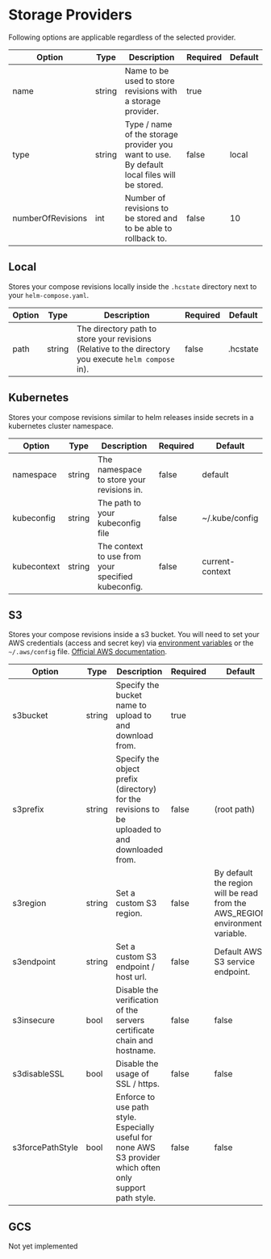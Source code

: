 # Storage Providers

Following options are applicable regardless of the selected provider.

| Option            | Type   | Description                                                                                 | Required | Default |
| ----------------- | ------ | ------------------------------------------------------------------------------------------- | -------- | ------- |
| name              | string | Name to be used to store revisions with a storage provider.                                 | true     |         |
| type              | string | Type / name of the storage provider you want to use. By default local files will be stored. | false    | local   |
| numberOfRevisions | int    | Number of revisions to be stored and to be able to rollback to.                             | false    | 10      |

## Local

Stores your compose revisions locally inside the `.hcstate` directory next to your `helm-compose.yaml`.

| Option | Type   | Description                                                                                           | Required | Default  |
| ------ | ------ | ----------------------------------------------------------------------------------------------------- | -------- | -------- |
| path   | string | The directory path to store your revisions (Relative to the directory you execute `helm compose` in). | false    | .hcstate |

## Kubernetes

Stores your compose revisions similar to helm releases inside secrets in a kubernetes cluster namespace.

| Option      | Type   | Description                                        | Required | Default         |
| ----------- | ------ | -------------------------------------------------- | -------- | --------------- |
| namespace   | string | The namespace to store your revisions in.          | false    | default         |
| kubeconfig  | string | The path to your kubeconfig file                   | false    | ~/.kube/config  |
| kubecontext | string | The context to use from your specified kubeconfig. | false    | current-context |

## S3

Stores your compose revisions inside a s3 bucket. You will need to set your AWS credentials (access and secret key) via [environment variables](https://docs.aws.amazon.com/cli/latest/userguide/cli-configure-envvars.html) or the `~/.aws/config` file. [Official AWS documentation](https://docs.aws.amazon.com/cli/latest/userguide/cli-chap-configure.html).


| Option           | Type   | Description                                                                                                | Required | Default                                                                                                 |
| ---------------- | ------ | ---------------------------------------------------------------------------------------------------------- | -------- | ------------------------------------------------------------------------------------------------------- |
| s3bucket         | string | Specify the bucket name to upload to and download from.                                                    | true     |                                                                                                         |
| s3prefix         | string | Specify the object prefix (directory) for the revisions to be uploaded to and downloaded from.             | false    | (root path)                                                                                             |
| s3region         | string | Set a custom S3 region.                                                                                    | false    | By default the region will be read from the AWS_REGION environment variable.                            |
| s3endpoint       | string | Set a custom S3 endpoint / host url.                                                                       | false    | Default AWS S3 service endpoint.                                                                        |
| s3insecure       | bool   | Disable the verification of the servers certificate chain and hostname.                                    | false    | false                                                                                                   |
| s3disableSSL     | bool   | Disable the usage of SSL / https.                                                                          | false    | false                                                                                                   |
| s3forcePathStyle | bool   | Enforce to use path style. Especially useful for none AWS S3 provider which often only support path style. | false    | false                                                                                                   |

## GCS

Not yet implemented
